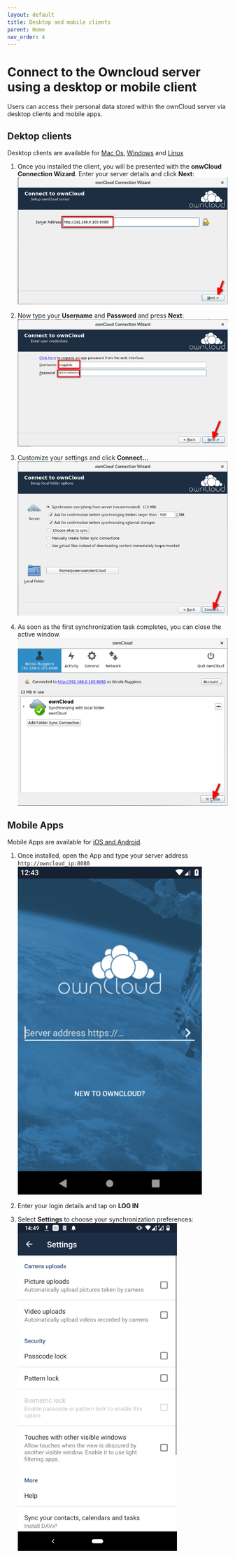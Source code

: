 ```yaml
---
layout: default
title: Desktop and mobile clients
parent: Home
nav_order: 4
---
```

<!-- 4. As a user, how do I connect to the Owncloud server using a desktop or mobile client? -->
# Connect to the Owncloud server using a desktop or mobile client
Users can access their personal data stored within the ownCloud server via desktop clients and mobile apps.

## Dektop clients
Desktop clients are available for [Mac Os](https://owncloud.org/download/#owncloud-desktop-client-macos), [Windows](https://owncloud.org/download/#owncloud-desktop-client-windows) and [Linux](https://owncloud.org/download/#owncloud-desktop-client-linux)

1. Once you installed the client, you will be presented with the **onwCloud Connection Wizard**. Enter your server details and click **Next**:
![Conn Wiz 1](images/04_conn-wiz-01.png)

2. Now type your **Username** and **Password** and press **Next**:
![Conn Wiz 2](images/04_conn-wiz-02.png)

3. Customize your settings and click **Connect...**
![Conn Wiz 2](images/04_conn-wiz-03.png)

4. As soon as the first synchronization task completes, you can close the active window.
![Conn Wiz 2](images/04_conn-wiz-04.png)


## Mobile Apps
Mobile Apps are available for [iOS and Android](https://owncloud.org/download/#owncloud-mobile-apps).

1. Once installed, open the App and type your server address `http://owncloud_ip:8080`
![Mobile 1](images/04_mobile-01.png)

2. Enter your login details and tap on **LOG IN**

3. Select **Settings** to choose your synchronization preferences:
![Mobile 3](images/04_mobile-03.png)
